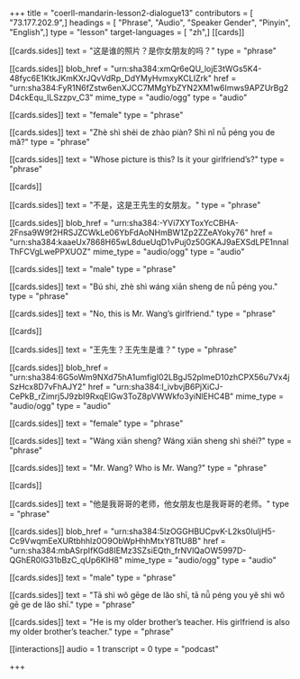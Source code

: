 +++
title = "coerll-mandarin-lesson2-dialogue13"
contributors = [ "73.177.202.9",]
headings = [ "Phrase", "Audio", "Speaker Gender", "Pinyin", "English",]
type = "lesson"
target-languages = [ "zh",]
[[cards]]

[[cards.sides]]
text = "这是谁的照片？是你女朋友的吗？"
type = "phrase"

[[cards.sides]]
blob_href = "urn:sha384:xmQr6eQU_lojE3tWGs5K4-48fyc6E1KtkJKmKXrJQvVdRp_DdYMyHvmxyKCLIZrk"
href = "urn:sha384:FyR1N6fZstw6enXJCC7MMgYbZYN2XM1w6Imws9APZUrBg2D4ckEqu_ILSzzpv_C3"
mime_type = "audio/ogg"
type = "audio"

[[cards.sides]]
text = "female"
type = "phrase"

[[cards.sides]]
text = "Zhè shì shéi de zhào piàn? Shì nĭ nǚ péng you de mă?"
type = "phrase"

[[cards.sides]]
text = "Whose picture is this? Is it your girlfriend’s?"
type = "phrase"

[[cards]]

[[cards.sides]]
text = "不是，这是王先生的女朋友。"
type = "phrase"

[[cards.sides]]
blob_href = "urn:sha384:-YVi7XYToxYcCBHA-2Fnsa9W9f2HRSJZCWkLe06YbFdAoNHmBW1Zp2ZZeAYoky76"
href = "urn:sha384:kaaeUx7868H65wL8dueUqD1vPuj0z50GKAJ9aEXSdLPE1nnalThFCVgLwePPXUOZ"
mime_type = "audio/ogg"
type = "audio"

[[cards.sides]]
text = "male"
type = "phrase"

[[cards.sides]]
text = "Bú shi, zhè shì wáng xiān sheng de nǚ péng you."
type = "phrase"

[[cards.sides]]
text = "No, this is Mr. Wang’s girlfriend."
type = "phrase"

[[cards]]

[[cards.sides]]
text = "王先生？王先生是谁？"
type = "phrase"

[[cards.sides]]
blob_href = "urn:sha384:6G5oWm9NXd75hA1umfigI02LBgJ52plmeD10zhCPX56u7Vx4jSzHcx8D7vFhAJY2"
href = "urn:sha384:I_ivbvjB6PjXiCJ-CePkB_rZimrj5J9zbI9RxqElGw3ToZ8pVWWkfo3yiNlEHC4B"
mime_type = "audio/ogg"
type = "audio"

[[cards.sides]]
text = "female"
type = "phrase"

[[cards.sides]]
text = "Wáng xiān sheng? Wáng xiān sheng shì shéi?"
type = "phrase"

[[cards.sides]]
text = "Mr. Wang? Who is Mr. Wang?"
type = "phrase"

[[cards]]

[[cards.sides]]
text = "他是我哥哥的老师，他女朋友也是我哥哥的老师。"
type = "phrase"

[[cards.sides]]
blob_href = "urn:sha384:5lzOGGHBUCpvK-L2ks0IuljH5-Cc9VwqmEeXURtbhhlz0O9ObWpHhhMtxY8TtU8B"
href = "urn:sha384:mbASrpIfKGd8IEMz3SZsiEQth_frNVlQaOW5997D-QGhER0IG31bBzC_qUp6KIH8"
mime_type = "audio/ogg"
type = "audio"

[[cards.sides]]
text = "male"
type = "phrase"

[[cards.sides]]
text = "Tā shì wŏ gēge de lăo shī, tā nǚ péng you yĕ shì wŏ gē ge de lăo shī."
type = "phrase"

[[cards.sides]]
text = "He is my older brother’s teacher. His girlfriend is also my older brother’s teacher."
type = "phrase"

[[interactions]]
audio = 1
transcript = 0
type = "podcast"

+++
